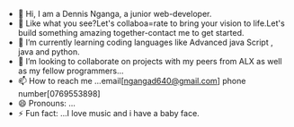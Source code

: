 - 👋 Hi, I am a Dennis Nganga, a junior web-developer.
- 👀 Like what you see?Let's collaboa=rate to bring your vision to life.Let's build something amazing together-contact me to get started.
- 🌱 I’m currently learning coding languages  like Advanced java Script , java and python.
- 💞️ I’m looking to collaborate on projects with my peers from ALX as well as my fellow programmers...
- 📫 How to reach me ...email[ngangad640@gmail.com] phone number[0769553898]
- 😄 Pronouns: ...
- ⚡ Fun fact: ...I love music and i have a baby face.

<!---
ngangadgithub/ngangadgithub is a ✨ special ✨ repository because its `README.md` (this file) appears on your GitHub profile.
You can click the Preview link to take a look at your changes.
--->
